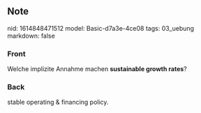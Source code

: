 ## Note
nid: 1614848471512
model: Basic-d7a3e-4ce08
tags: 03_uebung
markdown: false

### Front
Welche implizite Annahme machen <b>sustainable growth rates</b>?

### Back
stable operating & financing policy.
